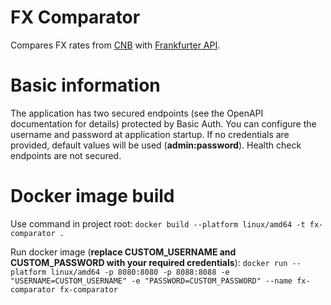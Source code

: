 # FX Comparator

Compares FX rates from [CNB](https://www.cnb.cz/cs/financni_trhy/devizovy_trh/kurzy_devizoveho_trhu/denni_kurz.txt)
with [Frankfurter API](https://frankfurter.dev/).

# Basic information

The application has two secured endpoints (see the OpenAPI documentation for details) protected by Basic Auth. You can 
configure the username and password at application startup. If no credentials are provided, default values will be used 
(**admin:password**). Health check endpoints are not secured.

# Docker image build

Use command in project root: `docker build --platform linux/amd64 -t fx-comparator .`

Run docker image (**replace CUSTOM_USERNAME and CUSTOM_PASSWORD with your required credentials**):
`docker run --platform linux/amd64 -p 8080:8080 -p 8088:8088 -e "USERNAME=CUSTOM_USERNAME" -e "PASSWORD=CUSTOM_PASSWORD" --name fx-comparator fx-comparator`
